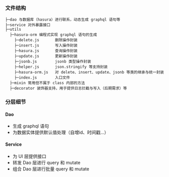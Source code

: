### 文件结构

```
├─dao 与数据库（hasura）进行联系，动态生成 graphql 语句等
├─service 对外暴露接口
├─utils
  ├─hasura-orm 编程式实现 graphql 语句的生成
    ├─delete.js       删除操作封装
    ├─insert.js       写入操作封装
    ├─hasura.js       查询操作封装
    ├─update.js       更新操作封装
    ├─jsonb.js        jsonb 类型操作封装
    ├─helper.js       json.stringify 等支持封装
    ├─hasura-orm.js   对 delete、insert、update、jsonb 等类的继承与统一封装
    ├─index.js        入口文件
  ├─mixin 常用但不属于 class 内部的方法
  ├─decorator 装饰器支持，用于提供日志拦截与写入（后期需求）等
```

### 分层细节

#### Dao

- 生成 graphql 语句
- 为数据实体提供默认值处理（自增id、时间戳...）

#### Service

- 为 UI 层提供接口
- 转发 Dao 层进行 query 和 mutate
- 组合 Dao 层进行批量 query 和 mutate
